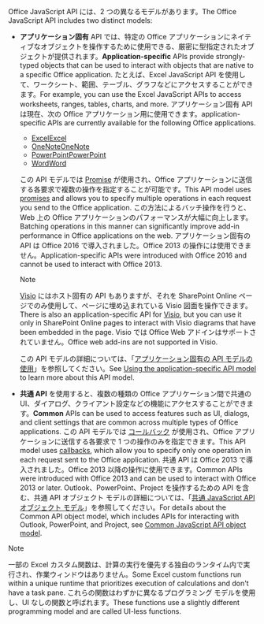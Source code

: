 <span data-ttu-id="d38fa-101">Office JavaScript API には、2 つの異なるモデルがあります。</span><span class="sxs-lookup"><span data-stu-id="d38fa-101">The Office JavaScript API includes two distinct models:</span></span>

- <span data-ttu-id="d38fa-102">**アプリケーション固有** API では、特定の Office アプリケーションにネイティブなオブジェクトを操作するために使用できる、厳密に型指定されたオブジェクトが提供されます。</span><span class="sxs-lookup"><span data-stu-id="d38fa-102">**Application-specific** APIs provide strongly-typed objects that can be used to interact with objects that are native to a specific Office application.</span></span> <span data-ttu-id="d38fa-103">たとえば、Excel JavaScript API を使用して、ワークシート、範囲、テーブル、グラフなどにアクセスすることができます。</span><span class="sxs-lookup"><span data-stu-id="d38fa-103">For example, you can use the Excel JavaScript APIs to access worksheets, ranges, tables, charts, and more.</span></span> <span data-ttu-id="d38fa-104">アプリケーション固有 API は現在、次の Office アプリケーション用に使用できます。</span><span class="sxs-lookup"><span data-stu-id="d38fa-104">application-specific APIs are currently available for the following Office applications.</span></span>

    - [<span data-ttu-id="d38fa-105">Excel</span><span class="sxs-lookup"><span data-stu-id="d38fa-105">Excel</span></span>](../reference/overview/excel-add-ins-reference-overview.md)
    - [<span data-ttu-id="d38fa-106">OneNote</span><span class="sxs-lookup"><span data-stu-id="d38fa-106">OneNote</span></span>](../reference/overview/onenote-add-ins-javascript-reference.md)
    - [<span data-ttu-id="d38fa-107">PowerPoint</span><span class="sxs-lookup"><span data-stu-id="d38fa-107">PowerPoint</span></span>](../reference/overview/powerpoint-add-ins-reference-overview.md)
    - [<span data-ttu-id="d38fa-108">Word</span><span class="sxs-lookup"><span data-stu-id="d38fa-108">Word</span></span>](../reference/overview/word-add-ins-reference-overview.md)

    <span data-ttu-id="d38fa-109">この API モデルでは [Promise](https://developer.mozilla.org/docs/Web/JavaScript/Reference/Global_Objects/Promise) が使用され、Office アプリケーションに送信する各要求で複数の操作を指定することが可能です。</span><span class="sxs-lookup"><span data-stu-id="d38fa-109">This API model uses [promises](https://developer.mozilla.org/docs/Web/JavaScript/Reference/Global_Objects/Promise) and allows you to specify multiple operations in each request you send to the Office application.</span></span> <span data-ttu-id="d38fa-110">この方法によるバッチ操作を行うと、Web 上の Office アプリケーションのパフォーマンスが大幅に向上します。</span><span class="sxs-lookup"><span data-stu-id="d38fa-110">Batching operations in this manner can significantly improve add-in performance in Office applications on the web.</span></span> <span data-ttu-id="d38fa-111">アプリケーション固有の API は Office 2016 で導入されました。Office 2013 の操作には使用できません。</span><span class="sxs-lookup"><span data-stu-id="d38fa-111">Application-specific APIs were introduced with Office 2016 and cannot be used to interact with Office 2013.</span></span>

    > [!NOTE]
    > <span data-ttu-id="d38fa-112">[Visio](../reference/overview/visio-javascript-reference-overview.md) にはホスト固有の API もありますが、それを SharePoint Online ページでのみ使用して、ページに埋め込まれている Visio 図面を操作できます。</span><span class="sxs-lookup"><span data-stu-id="d38fa-112">There is also an application-specific API for [Visio](../reference/overview/visio-javascript-reference-overview.md), but you can use it only in SharePoint Online pages to interact with Visio diagrams that have been embedded in the page.</span></span> <span data-ttu-id="d38fa-113">Visio では Office Web アドインはサポートされていません。</span><span class="sxs-lookup"><span data-stu-id="d38fa-113">Office web add-ins are not supported in Visio.</span></span>

    <span data-ttu-id="d38fa-114">この API モデルの詳細については、「[アプリケーション固有の API モデルの使用](../develop/application-specific-api-model.md)」を参照してください。</span><span class="sxs-lookup"><span data-stu-id="d38fa-114">See [Using the application-specific API model](../develop/application-specific-api-model.md) to learn more about this API model.</span></span>

- <span data-ttu-id="d38fa-115">**共通 API** を使用すると、複数の種類の Office アプリケーション間で共通の UI、ダイアログ、クライアント設定などの機能にアクセスすることができます。</span><span class="sxs-lookup"><span data-stu-id="d38fa-115">**Common** APIs can be used to access features such as UI, dialogs, and client settings that are common across multiple types of Office applications.</span></span> <span data-ttu-id="d38fa-116">この API モデルでは [コールバック](https://developer.mozilla.org/docs/Glossary/Callback_function) が使用され、Office アプリケーションに送信する各要求で 1 つの操作のみを指定できます。</span><span class="sxs-lookup"><span data-stu-id="d38fa-116">This API model uses [callbacks](https://developer.mozilla.org/docs/Glossary/Callback_function), which allow you to specify only one operation in each request sent to the Office application.</span></span> <span data-ttu-id="d38fa-117">共通 API は Office 2013 で導入されました。Office 2013 以降の操作に使用できます。</span><span class="sxs-lookup"><span data-stu-id="d38fa-117">Common APIs were introduced with Office 2013 and can be used to interact with Office 2013 or later.</span></span> <span data-ttu-id="d38fa-118">Outlook、PowerPoint、Project を操作するための API を含む、共通 API オブジェクト モデルの詳細については、「[共通 JavaScript API オブジェクト モデル](../develop/office-javascript-api-object-model.md)」を参照してください。</span><span class="sxs-lookup"><span data-stu-id="d38fa-118">For details about the Common API object model, which includes APIs for interacting with Outlook, PowerPoint, and Project, see [Common JavaScript API object model](../develop/office-javascript-api-object-model.md).</span></span>

> [!NOTE]
> <span data-ttu-id="d38fa-119">一部の Excel カスタム関数は、計算の実行を優先する独自のランタイム内で実行され、作業ウィンドウはありません。</span><span class="sxs-lookup"><span data-stu-id="d38fa-119">Some Excel custom functions run within a unique runtime that prioritizes execution of calculations and don't have a task pane.</span></span> <span data-ttu-id="d38fa-120">これらの関数はわずかに異なるプログラミング モデルを使用し、UI なしの関数と呼ばれます。</span><span class="sxs-lookup"><span data-stu-id="d38fa-120">These functions use a slightly different programming model and are called UI-less functions.</span></span>
